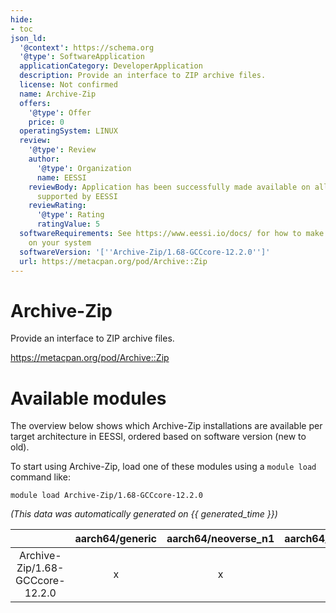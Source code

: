 ```yaml
---
hide:
- toc
json_ld:
  '@context': https://schema.org
  '@type': SoftwareApplication
  applicationCategory: DeveloperApplication
  description: Provide an interface to ZIP archive files.
  license: Not confirmed
  name: Archive-Zip
  offers:
    '@type': Offer
    price: 0
  operatingSystem: LINUX
  review:
    '@type': Review
    author:
      '@type': Organization
      name: EESSI
    reviewBody: Application has been successfully made available on all architectures
      supported by EESSI
    reviewRating:
      '@type': Rating
      ratingValue: 5
  softwareRequirements: See https://www.eessi.io/docs/ for how to make EESSI available
    on your system
  softwareVersion: '[''Archive-Zip/1.68-GCCcore-12.2.0'']'
  url: https://metacpan.org/pod/Archive::Zip
---
```


Archive-Zip
===========


Provide an interface to ZIP archive files.

https://metacpan.org/pod/Archive::Zip
# Available modules


The overview below shows which Archive-Zip installations are available per target architecture in EESSI, ordered based on software version (new to old).

To start using Archive-Zip, load one of these modules using a `module load` command like:

```shell
module load Archive-Zip/1.68-GCCcore-12.2.0
```

*(This data was automatically generated on {{ generated_time }})*  

| |aarch64/generic|aarch64/neoverse_n1|aarch64/neoverse_v1|x86_64/generic|x86_64/amd/zen2|x86_64/amd/zen3|x86_64/amd/zen4|x86_64/intel/haswell|x86_64/intel/sapphirerapids|x86_64/intel/skylake_avx512|aarch64/nvidia/grace|
| :---: | :---: | :---: | :---: | :---: | :---: | :---: | :---: | :---: | :---: | :---: | :---: |
|Archive-Zip/1.68-GCCcore-12.2.0|x|x|x|x|x|x|x|x|x|x|x|
